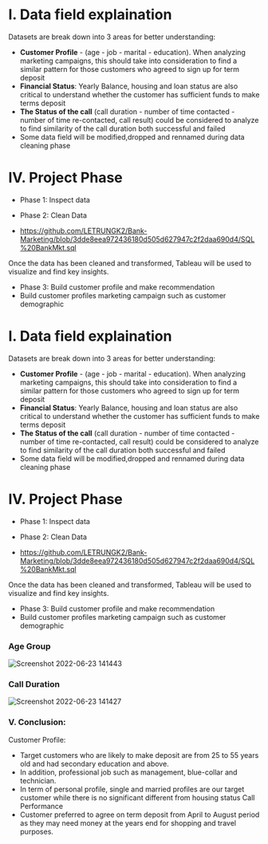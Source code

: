 # I. Data field explaination 
Datasets are break down into 3 areas for better understanding: 
-  **Customer Profile** - (age - job - marital - education). When analyzing marketing campaigns, this should take into consideration to find a similar pattern for those customers who agreed to sign up for term deposit
- **Financial Status**: Yearly Balance, housing and loan status are also critical to understand whether the customer has sufficient funds to make terms deposit
- **The Status of the call** (call duration - number of time contacted - number of time re-contacted, call result) could be considered to analyze to find similarity of the call duration both successful and failed  
- Some data field will be modified,dropped and rennamed during data cleaning phase

#  IV. Project Phase
- Phase 1: Inspect data
- Phase 2: Clean Data

- https://github.com/LETRUNGK2/Bank-Marketing/blob/3dde8eea972436180d505d627947c2f2daa690d4/SQL%20BankMkt.sql

Once the data has been cleaned and transformed, Tableau will be used to visualize and find key insights. 
- Phase 3: Build customer profile and make recommendation
- Build customer profiles marketing campaign such as customer demographic
      
# I. Data field explaination 
Datasets are break down into 3 areas for better understanding: 
-  **Customer Profile** - (age - job - marital - education). When analyzing marketing campaigns, this should take into consideration to find a similar pattern for those customers who agreed to sign up for term deposit
- **Financial Status**: Yearly Balance, housing and loan status are also critical to understand whether the customer has sufficient funds to make terms deposit
- **The Status of the call** (call duration - number of time contacted - number of time re-contacted, call result) could be considered to analyze to find similarity of the call duration both successful and failed  
- Some data field will be modified,dropped and rennamed during data cleaning phase

#  IV. Project Phase
- Phase 1: Inspect data
- Phase 2: Clean Data

- https://github.com/LETRUNGK2/Bank-Marketing/blob/3dde8eea972436180d505d627947c2f2daa690d4/SQL%20BankMkt.sql

Once the data has been cleaned and transformed, Tableau will be used to visualize and find key insights. 
- Phase 3: Build customer profile and make recommendation
- Build customer profiles marketing campaign such as customer demographic
 
### Age Group
![Screenshot 2022-06-23 141443](https://user-images.githubusercontent.com/96038598/175366985-df0c9b65-aeb9-423b-9fe1-f989fad9ce3e.png)

### Call Duration

![Screenshot 2022-06-23 141427](https://user-images.githubusercontent.com/96038598/175367744-6f53156a-3874-4589-9c95-9c4c28227871.png)

     
### V. Conclusion:
Customer Profile:
-  Target customers who are likely to make deposit are from 25 to 55 years old and had secondary education and above. 
-  In addition, professional job such as management, blue-collar and technician. 
-  In term of personal profile, single and married profiles are our target customer while there is no significant different from housing status
Call Performance
-  Customer preferred to agree on term deposit from April to August period as they may need money at the years end for shopping and travel purposes. 
